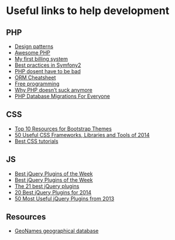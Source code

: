 Useful links to help development
=========
## PHP
- [Design patterns](https://github.com/domnikl/DesignPatternsPHP)
- [Awesome PHP](https://github.com/ziadoz/awesome-php)
- [My first billing system](http://www.codelord.net/2014/04/22/what-i-wish-i-knew-writing-my-first-billing-system/)
- [Best practices in Symfony2](http://www.techtalkshub.com/best-practices-symfony2/)
- [PHP dosent have to be bad](https://servercheck.in/blog/php-it-doesnt-have-be-bad-experience)
- [ORM Cheatsheet](http://ormcheatsheet.com/)
- [Free programming](https://github.com/vhf/free-programming-books/blob/master/free-programming-books.md)
- [Why PHP doesn’t suck anymore](http://transmission.vehikl.com/why-php-doesnt-suck-anymore/)
- [PHP Database Migrations For Everyone](http://phinx.org/)

## CSS
- [Top 10 Resources for Bootstrap Themes](http://codecondo.com/bootstrap-themes/)
- [50 Useful CSS Frameworks, Libraries and Tools of 2014](http://thedesignpixel.com/useful-css-frameworks-libraries-and-tools.html)
- [Best CSS tutorials](http://www.singsys.com/blog/5-best-css-tutorials-to-improve-your-skills/)

## JS
- [Best jQuery Plugins of the Week](http://theneodesign.com/best-jquery-plugins-of-the-week-27th-july-2nd-august/)
- [Best jQuery Plugins of the Week](http://theneodesign.com/best-jquery-plugins-of-the-week-10th-august-16th-august/)
- [The 21 best jQuery plugins](http://www.creativebloq.com/jquery/top-jquery-plugins-6133175)
- [20 Best jQuery Plugins for 2014](http://designgeekz.com/20-best-jquery-plugins-for-2014/)
- [50 Most Useful jQuery Plugins from 2013](http://speckyboy.com/2013/12/11/jquery-plugins-2013/)

## Resources
- [GeoNames geographical database](http://www.geonames.org/)

